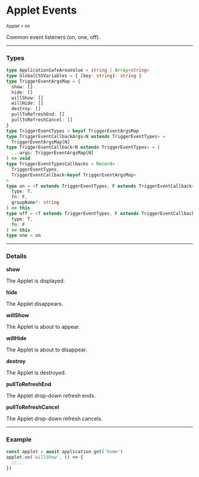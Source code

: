 # Applet Events

<small>Applet > on</small>

Common event listeners (on, one, off).

---

<h3>Types</h3>

```ts
type ApplicationSafeAreaValue = string | Array<string>
type GlobalCSSVariables = { [key: string]: string }
type TriggerEventArgsMap = {
  show: []
  hide: []
  willShow: []
  willHide: []
  destroy: []
  pullToRefreshEnd: []
  pullToRefreshCancel: []
}
type TriggerEventTypes = keyof TriggerEventArgsMap
type TriggerEventCallbackArgs<N extends TriggerEventTypes> =
  TriggerEventArgsMap[N]
type TriggerEventCallback<N extends TriggerEventTypes> = (
  ...args: TriggerEventArgsMap[N]
) => void
type TriggerEventTypesCallbacks = Record<
  TriggerEventTypes,
  TriggerEventCallback<keyof TriggerEventArgsMap>
>
type on = <T extends TriggerEventTypes, F extends TriggerEventCallback<T>>(
  type: T,
  fn: F,
  groupName?: string
) => this
type off = <T extends TriggerEventTypes, F extends TriggerEventCallback<T>>(
  type: T,
  fn: F
) => this
type one = on
```

---

<h3>Details</h3>

**show**

The Applet is displayed.

**hide**

The Applet disappears.

**willShow**

The Applet is about to appear.

**willHide**

The Applet is about to disappear.

**destroy**

The Applet is destroyed.

**pullToRefreshEnd**

The Applet drop-down refresh ends.

**pullToRefreshCancel**

The Applet drop-down refresh cancels.

---

<h3>Example</h3>

```ts
const applet = await application.get('home')
applet.on('willShow', () => {
  //...
})
```
